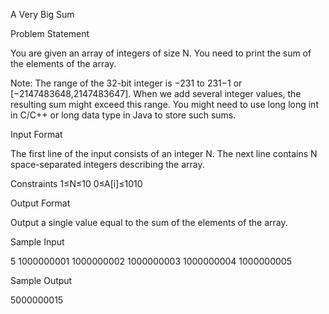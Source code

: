 A Very Big Sum

Problem Statement

You are given an array of integers of size N. You need to print the sum of the elements of the array.

Note: The range of the 32-bit integer is −231 to 231−1 or [−2147483648,2147483647]. When we add several integer values, the resulting sum might exceed this range. You might need to use long long int in C/C++ or long data type in Java to store such sums.

Input Format

The first line of the input consists of an integer N. The next line contains N space-separated integers describing the array.

Constraints
1≤N≤10
0≤A[i]≤1010

Output Format

Output a single value equal to the sum of the elements of the array.

Sample Input

5
1000000001 1000000002 1000000003 1000000004 1000000005

Sample Output

5000000015

